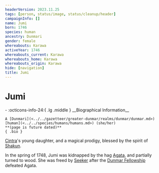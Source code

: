 ```yaml
---
headerVersion: 2023.11.25
tags: [person, status/image, status/cleanup/header]
campaignInfo: []
name: Jumi
born: 1746
species: human
ancestry: Dunmari
gender: female
whereabouts: Karawa
activeYear: 1746
whereabouts_current: Karawa
whereabouts_home: Karawa
whereabouts_origin: Karawa
hide: [navigation]
title: Jumi
---
```

# Jumi
<div class="grid cards ext-narrow-margin ext-one-column" markdown>
- :octicons-info-24:{ .lg .middle } __Biographical Information__

    A [Dunmari](<../../gazetteer/greater-dunmar/realms/dunmar/dunmar.md>) [human](<../../species/humans/humans.md>) (she/her)  
    **(page is future dated)**  
    { .bio }

</div>




[Cintra](<./cintra.md>)'s young daughter, and a magical prodigy, blessed by the spirit of [Shakun](<../../cosmology/gods/incorporeal-gods/dunmari/shakun.md>). 


In the spring of 1748, Jumi was kidnapped by the hag [Agata](<../fey/agata.md>), and partially turned to wood. She was freed by [Seeker](<../pcs/dunmar-fellowship/seeker.md>) after the [Dunmar Fellowship](<../pcs/dunmar-fellowship/dunmar-fellowship.md>) defeated Agata.

